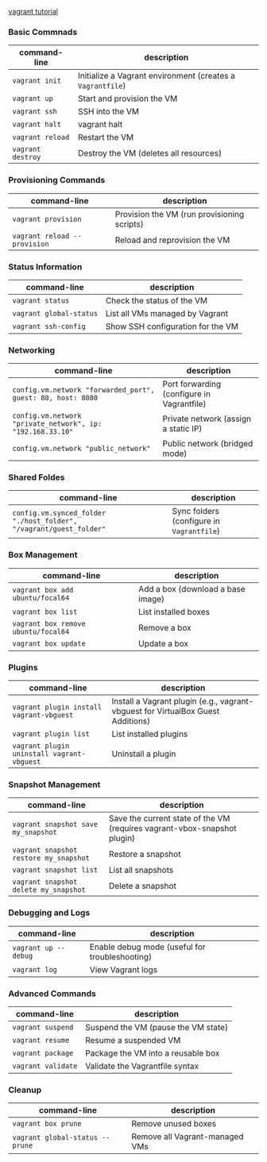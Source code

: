 [vagrant tutorial](https://devopscube.com/vagrant-tutorial-beginners/)

### Basic Commnads
| command-line | description |
| --- | --- |
| `vagrant init` | Initialize a Vagrant environment (creates a `Vagrantfile`) |
| `vagrant up` | Start and provision the VM |
| `vagrant ssh` | SSH into the VM |
| `vagrant halt` | vagrant halt |
| `vagrant reload` | Restart the VM |
| `vagrant destroy` | Destroy the VM (deletes all resources) |

### Provisioning Commands
| command-line | description |
| --- | --- |
| `vagrant provision` | Provision the VM (run provisioning scripts) |
| `vagrant reload --provision` | Reload and reprovision the VM |

### Status Information
| command-line | description |
| --- | --- |
| `vagrant status` | Check the status of the VM |
| `vagrant global-status` | List all VMs managed by Vagrant |
| `vagrant ssh-config` | Show SSH configuration for the VM |

### Networking
| command-line | description |
| --- | --- |
| `config.vm.network "forwarded_port", guest: 80, host: 8080` | Port forwarding (configure in Vagrantfile) |
| `config.vm.network "private_network", ip: "192.168.33.10"` | Private network (assign a static IP) |
| `config.vm.network "public_network"` | Public network (bridged mode) |

### Shared Foldes
| command-line | description |
| --- | --- |
| `config.vm.synced_folder "./host_folder", "/vagrant/guest_folder"` | Sync folders (configure in `Vagrantfile`) |

### Box Management
| command-line | description |
| --- | --- |
| `vagrant box add ubuntu/focal64` | Add a box (download a base image) |
| `vagrant box list` | List installed boxes |
| `vagrant box remove ubuntu/focal64` | Remove a box |
| `vagrant box update` | Update a box |

### Plugins
| command-line | description |
| --- | --- |
| `vagrant plugin install vagrant-vbguest` | Install a Vagrant plugin (e.g., vagrant-vbguest for VirtualBox Guest Additions) |
| `vagrant plugin list` | List installed plugins |
| `vagrant plugin uninstall vagrant-vbguest` | Uninstall a plugin |

### Snapshot Management
| command-line | description |
| --- | --- |
| `vagrant snapshot save my_snapshot` | Save the current state of the VM (requires vagrant-vbox-snapshot plugin) |
| `vagrant snapshot restore my_snapshot` | Restore a snapshot |
| `vagrant snapshot list` | List all snapshots |
| `vagrant snapshot delete my_snapshot` | Delete a snapshot |

### Debugging and Logs
| command-line | description |
| --- | --- |
| `vagrant up --debug` | Enable debug mode (useful for troubleshooting) |
| `vagrant log` | View Vagrant logs |

### Advanced Commands
| command-line | description |
| --- | --- |
| `vagrant suspend` | Suspend the VM (pause the VM state) |
| `vagrant resume` | Resume a suspended VM |
| `vagrant package` | Package the VM into a reusable box |
| `vagrant validate` | Validate the Vagrantfile syntax |

### Cleanup
| command-line | description |
| --- | --- |
| `vagrant box prune` | Remove unused boxes |
| `vagrant global-status --prune` | Remove all Vagrant-managed VMs |